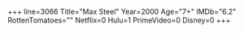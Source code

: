 +++
line=3066
Title="Max Steel"
Year=2000
Age="7+"
IMDb="6.2"
RottenTomatoes=""
Netflix=0
Hulu=1
PrimeVideo=0
Disney=0
+++


